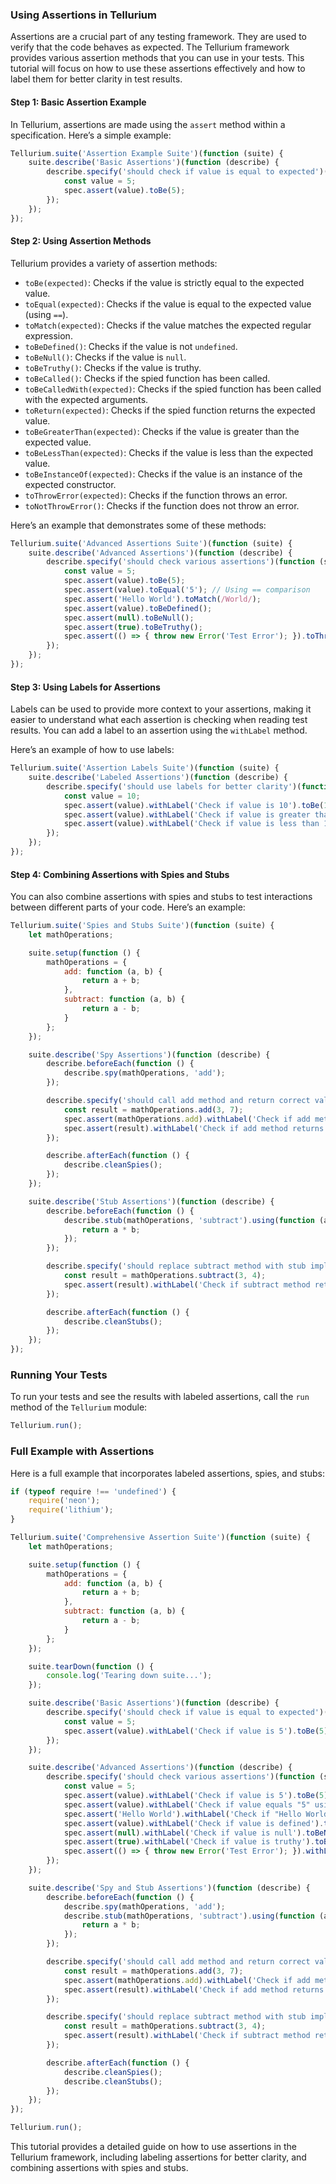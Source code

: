 ### Using Assertions in Tellurium

Assertions are a crucial part of any testing framework. They are used to verify that the code behaves as expected. The Tellurium framework provides various assertion methods that you can use in your tests. This tutorial will focus on how to use these assertions effectively and how to label them for better clarity in test results.

#### Step 1: Basic Assertion Example

In Tellurium, assertions are made using the `assert` method within a specification. Here’s a simple example:

```javascript
Tellurium.suite('Assertion Example Suite')(function (suite) {
    suite.describe('Basic Assertions')(function (describe) {
        describe.specify('should check if value is equal to expected')(function (spec) {
            const value = 5;
            spec.assert(value).toBe(5);
        });
    });
});
```

#### Step 2: Using Assertion Methods

Tellurium provides a variety of assertion methods:

- `toBe(expected)`: Checks if the value is strictly equal to the expected value.
- `toEqual(expected)`: Checks if the value is equal to the expected value (using `==`).
- `toMatch(expected)`: Checks if the value matches the expected regular expression.
- `toBeDefined()`: Checks if the value is not `undefined`.
- `toBeNull()`: Checks if the value is `null`.
- `toBeTruthy()`: Checks if the value is truthy.
- `toBeCalled()`: Checks if the spied function has been called.
- `toBeCalledWith(expected)`: Checks if the spied function has been called with the expected arguments.
- `toReturn(expected)`: Checks if the spied function returns the expected value.
- `toBeGreaterThan(expected)`: Checks if the value is greater than the expected value.
- `toBeLessThan(expected)`: Checks if the value is less than the expected value.
- `toBeInstanceOf(expected)`: Checks if the value is an instance of the expected constructor.
- `toThrowError(expected)`: Checks if the function throws an error.
- `toNotThrowError()`: Checks if the function does not throw an error.

Here’s an example that demonstrates some of these methods:

```javascript
Tellurium.suite('Advanced Assertions Suite')(function (suite) {
    suite.describe('Advanced Assertions')(function (describe) {
        describe.specify('should check various assertions')(function (spec) {
            const value = 5;
            spec.assert(value).toBe(5);
            spec.assert(value).toEqual('5'); // Using == comparison
            spec.assert('Hello World').toMatch(/World/);
            spec.assert(value).toBeDefined();
            spec.assert(null).toBeNull();
            spec.assert(true).toBeTruthy();
            spec.assert(() => { throw new Error('Test Error'); }).toThrowError('Test Error');
        });
    });
});
```

#### Step 3: Using Labels for Assertions

Labels can be used to provide more context to your assertions, making it easier to understand what each assertion is checking when reading test results. You can add a label to an assertion using the `withLabel` method.

Here’s an example of how to use labels:

```javascript
Tellurium.suite('Assertion Labels Suite')(function (suite) {
    suite.describe('Labeled Assertions')(function (describe) {
        describe.specify('should use labels for better clarity')(function (spec) {
            const value = 10;
            spec.assert(value).withLabel('Check if value is 10').toBe(10);
            spec.assert(value).withLabel('Check if value is greater than 5').toBeGreaterThan(5);
            spec.assert(value).withLabel('Check if value is less than 15').toBeLessThan(15);
        });
    });
});
```

#### Step 4: Combining Assertions with Spies and Stubs

You can also combine assertions with spies and stubs to test interactions between different parts of your code. Here’s an example:

```javascript
Tellurium.suite('Spies and Stubs Suite')(function (suite) {
    let mathOperations;

    suite.setup(function () {
        mathOperations = {
            add: function (a, b) {
                return a + b;
            },
            subtract: function (a, b) {
                return a - b;
            }
        };
    });

    suite.describe('Spy Assertions')(function (describe) {
        describe.beforeEach(function () {
            describe.spy(mathOperations, 'add');
        });

        describe.specify('should call add method and return correct value')(function (spec) {
            const result = mathOperations.add(3, 7);
            spec.assert(mathOperations.add).withLabel('Check if add method was called with [3, 7]').toBeCalledWith([3, 7]);
            spec.assert(result).withLabel('Check if add method returns 10').toBe(10);
        });

        describe.afterEach(function () {
            describe.cleanSpies();
        });
    });

    suite.describe('Stub Assertions')(function (describe) {
        describe.beforeEach(function () {
            describe.stub(mathOperations, 'subtract').using(function (a, b) {
                return a * b;
            });
        });

        describe.specify('should replace subtract method with stub implementation')(function (spec) {
            const result = mathOperations.subtract(3, 4);
            spec.assert(result).withLabel('Check if subtract method returns 12').toBe(12);
        });

        describe.afterEach(function () {
            describe.cleanStubs();
        });
    });
});
```

### Running Your Tests

To run your tests and see the results with labeled assertions, call the `run` method of the `Tellurium` module:

```javascript
Tellurium.run();
```

### Full Example with Assertions

Here is a full example that incorporates labeled assertions, spies, and stubs:

```javascript
if (typeof require !== 'undefined') {
    require('neon');
    require('lithium');
}

Tellurium.suite('Comprehensive Assertion Suite')(function (suite) {
    let mathOperations;

    suite.setup(function () {
        mathOperations = {
            add: function (a, b) {
                return a + b;
            },
            subtract: function (a, b) {
                return a - b;
            }
        };
    });

    suite.tearDown(function () {
        console.log('Tearing down suite...');
    });

    suite.describe('Basic Assertions')(function (describe) {
        describe.specify('should check if value is equal to expected')(function (spec) {
            const value = 5;
            spec.assert(value).withLabel('Check if value is 5').toBe(5);
        });
    });

    suite.describe('Advanced Assertions')(function (describe) {
        describe.specify('should check various assertions')(function (spec) {
            const value = 5;
            spec.assert(value).withLabel('Check if value is 5').toBe(5);
            spec.assert(value).withLabel('Check if value equals "5" using ==').toEqual('5'); // Using == comparison
            spec.assert('Hello World').withLabel('Check if "Hello World" matches /World/').toMatch(/World/);
            spec.assert(value).withLabel('Check if value is defined').toBeDefined();
            spec.assert(null).withLabel('Check if value is null').toBeNull();
            spec.assert(true).withLabel('Check if value is truthy').toBeTruthy();
            spec.assert(() => { throw new Error('Test Error'); }).withLabel('Check if function throws "Test Error"').toThrowError('Test Error');
        });
    });

    suite.describe('Spy and Stub Assertions')(function (describe) {
        describe.beforeEach(function () {
            describe.spy(mathOperations, 'add');
            describe.stub(mathOperations, 'subtract').using(function (a, b) {
                return a * b;
            });
        });

        describe.specify('should call add method and return correct value')(function (spec) {
            const result = mathOperations.add(3, 7);
            spec.assert(mathOperations.add).withLabel('Check if add method was called with [3, 7]').toBeCalledWith([3, 7]);
            spec.assert(result).withLabel('Check if add method returns 10').toBe(10);
        });

        describe.specify('should replace subtract method with stub implementation')(function (spec) {
            const result = mathOperations.subtract(3, 4);
            spec.assert(result).withLabel('Check if subtract method returns 12').toBe(12);
        });

        describe.afterEach(function () {
            describe.cleanSpies();
            describe.cleanStubs();
        });
    });
});

Tellurium.run();
```

This tutorial provides a detailed guide on how to use assertions in the Tellurium framework, including labeling assertions for better clarity, and combining assertions with spies and stubs.
